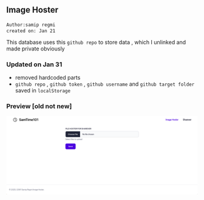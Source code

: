 ## Image Hoster
```
Author:samip regmi
created on: Jan 21
```

This database uses this `github repo` to store data , which I unlinked and made private obviously

### Updated on Jan 31
- removed hardcoded parts
- `github repo` , `github token` , `github username` and `github target folder` saved in `localStorage`

### Preview [old not new]
![alt text](./preview/image.png)
